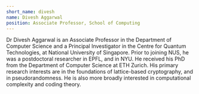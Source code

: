 ```yaml
---
short_name: divesh
name: Divesh Aggarwal
position: Associate Professor, School of Computing
---
```

Dr Divesh Aggarwal is an Associate Professor in the Department of Computer Science and a Principal Investigator in the Centre for Quantum Technologies, at National University of Singapore. Prior to joining NUS, he was a postdoctoral researcher in EPFL, and in NYU. He received his PhD from the Department of Computer Science at ETH Zurich. His primary research interests are in the foundations of lattice-based cryptography, and in pseudorandomness. He is also more broadly interested in computational complexity and coding theory.
